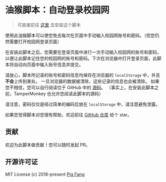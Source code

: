 # 油猴脚本：自动登录校园网

> 可直接前往 [这里](https://greasyfork.org/zh-CN/scripts/373315-dgut-%E6%A0%A1%E5%9B%AD%E7%BD%91%E8%87%AA%E5%8A%A8%E7%99%BB%E5%BD%95) 去安装这个脚本

使用此油猴脚本可以使您免去每次在页面中手动输入校园网账号和密码。（但您仍然需要打开校园网登录页面）

在安装此脚本之后，您需要在登录页面中进行一次手动输入校园网的账号和密码，
以便让此脚本记住您的校园网的账号和密码。下次在浏览器中打开登录页面，此脚本将自动向页面中输入账号信息并提交。

请放心，脚本所记录的账号和密码信息均保存在浏览器的 `localStorage` 中，并且**不会**上传到某处。
一旦浏览器的数据被清除，这些记录的信息也会被清除。
如果您不相信，您可以自行阅读位于 GitHub 中的 [源码](https://github.com/g-plane/dgut-network-login)。
（事实上，在安装此脚本之前，TamperMonkey 也允许您阅读此脚本的源码）

请注意，密码仅仅是经过简单的编码后放在 `localStorage` 中，请注意避免泄露。

如果您觉得脚本对您很有帮助，欢迎前往 [GitHub 仓库](https://github.com/g-plane/dgut-network-login) 给个 star。

## 贡献

欢迎为此脚本做贡献！您可以随时发起 PR。

## 开源许可证

MIT License (c) 2018-present [Pig Fang](https://gplane.win/)
